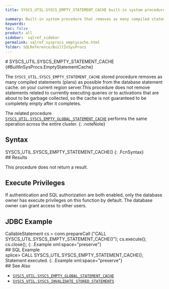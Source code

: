 ```yaml
---
title: SYSCS_UTIL.SYSCS_EMPTY_STATEMENT_CACHE built-in system procedure

summary: Built-in system procedure that removes as many compiled statements (plans) as possible from the database statement cache on the current region server.
keywords:
toc: false
product: all
sidebar:  sqlref_sidebar
permalink: sqlref_sysprocs_emptycache.html
folder: SQLReference/BuiltInSysProcs
---
```

<section>
<div class="TopicContent" data-swiftype-index="true" markdown="1">
# SYSCS_UTIL.SYSCS_EMPTY_STATEMENT_CACHE   {#BuiltInSysProcs.EmptyStatementCache}

The `SYSCS_UTIL.SYSCS_EMPTY_STATEMENT_CACHE` stored procedure removes as
many compiled statements (plans) as possible from the database statement
cache. on your current region server.This procedure does not remove
statements related to currently executing queries or to activations that
are about to be garbage collected, so the cache is not guaranteed to be
completely empty after it completes.

The related procedure
[`SYSCS_UTIL.SYSCS_EMPTY_GLOBAL_STATEMENT_CACHE`](sqlref_sysprocs_emptyglobalcache.html) performs
the same operation across the entire cluster.
{: .noteNote}

## Syntax

<div class="fcnWrapperWide" markdown="1">
    SYSCS_UTIL.SYSCS_EMPTY_STATEMENT_CACHE()
{: .FcnSyntax}

</div>
## Results

This procedure does not return a result.

## Execute Privileges

If authentication and SQL authorization are both enabled, only the
database owner has execute privileges on this function by default. The
database owner can grant access to other users.

## JDBC Example

<div class="preWrapper" markdown="1">
    CallableStatement cs = conn.prepareCall
      ("CALL SYSCS_UTIL.SYSCS_EMPTY_STATEMENT_CACHE()");
      cs.execute();
      cs.close();
{: .Example xml:space="preserve"}

</div>
## SQL Example

<div class="preWrapper" markdown="1">
    splice> CALL SYSCS_UTIL.SYSCS_EMPTY_STATEMENT_CACHE();
    Statement executed.
{: .Example xml:space="preserve"}

</div>
## See Also

* [`SYSCS_UTIL.SYSCS_EMPTY_GLOBAL_STATEMENT_CACHE`](sqlref_sysprocs_emptyglobalcache.html)
* [`SYSCS_UTIL.SYSCS_INVALIDATE_STORED_STATEMENTS`](sqlref_sysprocs_invalidatestoredstmts.html)

</div>
</section>

